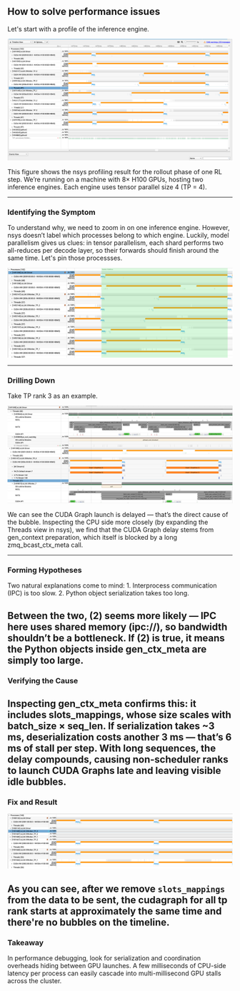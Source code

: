## How to solve performance issues

Let's start with a profile of the inference engine. 

![Alt text](/img/dp_2_tp_4_nsys_timeline_1.png)

This figure shows the nsys profiling result for the rollout phase of one RL step.
We’re running on a machine with 8× H100 GPUs, hosting two inference engines.
Each engine uses tensor parallel size 4 (TP = 4).

---

### Identifying the Symptom

To understand why, we need to zoom in on one inference engine.
However, nsys doesn’t label which processes belong to which engine.
Luckily, model parallelism gives us clues: in tensor parallelism, each shard performs two all-reduces per decode layer, so their forwards should finish around the same time. Let's pin those processses.

![Alt text](/img/dp_2_tp_4_nsys_timeline_2.png)

---
### Drilling Down

Take TP rank 3 as an example.

![Alt text](/img/dp_2_tp_4_nsys_timeline_3.png)

We can see the CUDA Graph launch is delayed — that’s the direct cause of the bubble.
Inspecting the CPU side more closely (by expanding the Threads view in nsys), we find that the CUDA Graph delay stems from gen_context preparation, which itself is blocked by a long zmq_bcast_ctx_meta call.

---
### Forming Hypotheses

Two natural explanations come to mind:
	1.	Interprocess communication (IPC) is too slow.
	2.	Python object serialization takes too long.

Between the two, (2) seems more likely — IPC here uses shared memory (ipc://), so bandwidth shouldn’t be a bottleneck.
If (2) is true, it means the Python objects inside gen_ctx_meta are simply too large.
---

### Verifying the Cause
Inspecting gen_ctx_meta confirms this: it includes slots_mappings, whose size scales with batch_size × seq_len.
If serialization takes ~3 ms, deserialization costs another 3 ms — that’s 6 ms of stall per step.
With long sequences, the delay compounds, causing non-scheduler ranks to launch CUDA Graphs late and leaving visible idle bubbles.
---

### Fix and Result
![Alt text](/img/dp_2_tp_4_nsys_timeline_4.png)

As you can see, after we remove `slots_mappings` from the data to be sent, the cudagraph for all tp rank starts at approximately the same time and there're no bubbles on the timeline.
---

### Takeaway

In performance debugging, look for serialization and coordination overheads hiding between GPU launches.
A few milliseconds of CPU-side latency per process can easily cascade into multi-millisecond GPU stalls across the cluster.
